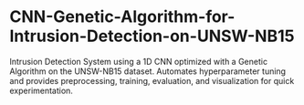 # CNN-Genetic-Algorithm-for-Intrusion-Detection-on-UNSW-NB15
Intrusion Detection System using a 1D CNN optimized with a Genetic Algorithm on the UNSW-NB15 dataset. Automates hyperparameter tuning and provides preprocessing, training, evaluation, and visualization for quick experimentation.
